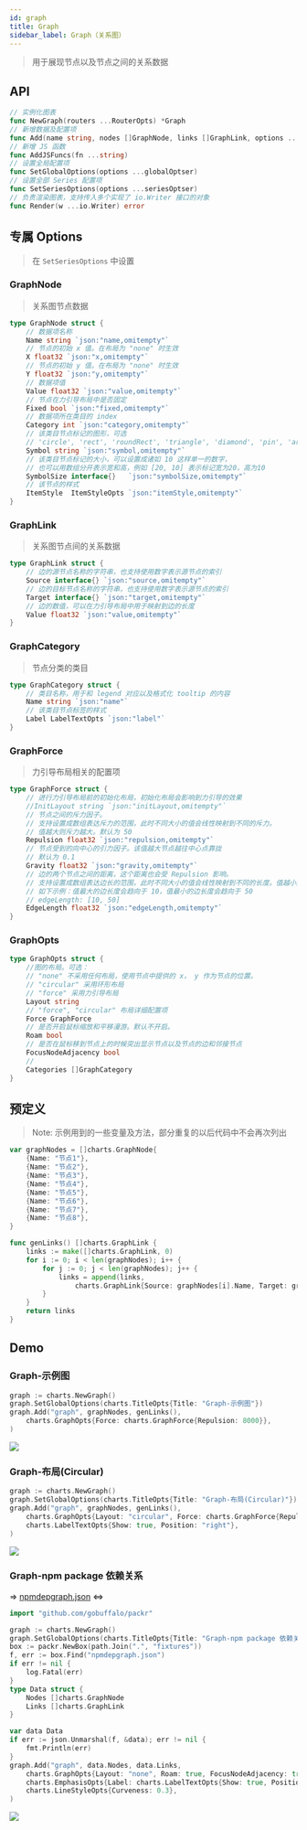 ```yaml
---
id: graph
title: Graph
sidebar_label: Graph（关系图）
---
```


> 用于展现节点以及节点之间的关系数据

## API
```go
// 实例化图表
func NewGraph(routers ...RouterOpts) *Graph
// 新增数据及配置项
func Add(name string, nodes []GraphNode, links []GraphLink, options ...seriesOptser) *Graph
// 新增 JS 函数
func AddJSFuncs(fn ...string)
// 设置全局配置项
func SetGlobalOptions(options ...globalOptser)
// 设置全部 Series 配置项
func SetSeriesOptions(options ...seriesOptser)
// 负责渲染图表，支持传入多个实现了 io.Writer 接口的对象
func Render(w ...io.Writer) error
```

## 专属 Options
> 在 `SetSeriesOptions` 中设置
### GraphNode
> 关系图节点数据
```go
type GraphNode struct {
    // 数据项名称
    Name string `json:"name,omitempty"`
    // 节点的初始 x 值。在布局为 "none" 时生效
    X float32 `json:"x,omitempty"`
    // 节点的初始 y 值。在布局为 "none" 时生效
    Y float32 `json:"y,omitempty"`
    // 数据项值
    Value float32 `json:"value,omitempty"`
    // 节点在力引导布局中是否固定
    Fixed bool `json:"fixed,omitempty"`
    // 数据项所在类目的 index
    Category int `json:"category,omitempty"`
    // 该类目节点标记的图形，可选
    // 'circle', 'rect', 'roundRect', 'triangle', 'diamond', 'pin', 'arrow', 'none'
    Symbol string `json:"symbol,omitempty"`
    // 该类目节点标记的大小，可以设置成诸如 10 这样单一的数字，
    // 也可以用数组分开表示宽和高，例如 [20, 10] 表示标记宽为20，高为10
    SymbolSize interface{}   `json:"symbolSize,omitempty"`
    // 该节点的样式
    ItemStyle  ItemStyleOpts `json:"itemStyle,omitempty"`
}
```

### GraphLink
> 关系图节点间的关系数据
```go
type GraphLink struct {
    // 边的源节点名称的字符串，也支持使用数字表示源节点的索引
    Source interface{} `json:"source,omitempty"`
    // 边的目标节点名称的字符串，也支持使用数字表示源节点的索引
    Target interface{} `json:"target,omitempty"`
    // 边的数值，可以在力引导布局中用于映射到边的长度
    Value float32 `json:"value,omitempty"`
}
```

### GraphCategory
> 节点分类的类目
```go
type GraphCategory struct {
    // 类目名称，用于和 legend 对应以及格式化 tooltip 的内容
    Name string `json:"name"`
    // 该类目节点标签的样式
    Label LabelTextOpts `json:"label"`
}
```

### GraphForce
> 力引导布局相关的配置项
```go
type GraphForce struct {
    // 进行力引导布局前的初始化布局，初始化布局会影响到力引导的效果
    //InitLayout string `json:"initLayout,omitempty"`
    // 节点之间的斥力因子。
    // 支持设置成数组表达斥力的范围，此时不同大小的值会线性映射到不同的斥力。
    // 值越大则斥力越大。默认为 50
    Repulsion float32 `json:"repulsion,omitempty"`
    // 节点受到的向中心的引力因子。该值越大节点越往中心点靠拢
    // 默认为 0.1
    Gravity float32 `json:"gravity,omitempty"`
    // 边的两个节点之间的距离，这个距离也会受 Repulsion 影响。
    // 支持设置成数组表达边长的范围，此时不同大小的值会线性映射到不同的长度。值越小则长度越长。
    // 如下示例：值最大的边长度会趋向于 10，值最小的边长度会趋向于 50
    // edgeLength: [10, 50]
    EdgeLength float32 `json:"edgeLength,omitempty"`
}
```

### GraphOpts
```go
type GraphOpts struct {
    //图的布局。可选：
    // "none" 不采用任何布局，使用节点中提供的 x， y 作为节点的位置。
    // "circular" 采用环形布局
    // "force" 采用力引导布局
    Layout string
    // "force", "circular" 布局详细配置项
    Force GraphForce
    // 是否开启鼠标缩放和平移漫游。默认不开启。
    Roam bool
    // 是否在鼠标移到节点上的时候突出显示节点以及节点的边和邻接节点
    FocusNodeAdjacency bool
    //
    Categories []GraphCategory
}
```

## 预定义
> Note: 示例用到的一些变量及方法，部分重复的以后代码中不会再次列出
```go
var graphNodes = []charts.GraphNode{
    {Name: "节点1"},
    {Name: "节点2"},
    {Name: "节点3"},
    {Name: "节点4"},
    {Name: "节点5"},
    {Name: "节点6"},
    {Name: "节点7"},
    {Name: "节点8"},
}

func genLinks() []charts.GraphLink {
    links := make([]charts.GraphLink, 0)
    for i := 0; i < len(graphNodes); i++ {
        for j := 0; j < len(graphNodes); j++ {
            links = append(links,
                charts.GraphLink{Source: graphNodes[i].Name, Target: graphNodes[j].Name})
        }
    }
    return links
}
```

## Demo

### Graph-示例图
```go
graph := charts.NewGraph()
graph.SetGlobalOptions(charts.TitleOpts{Title: "Graph-示例图"})
graph.Add("graph", graphNodes, genLinks(),
    charts.GraphOpts{Force: charts.GraphForce{Repulsion: 8000}},
)
```
![](https://user-images.githubusercontent.com/19553554/52727715-c8db9100-2ff0-11e9-8b58-f4a224a138fd.png)


### Graph-布局(Circular)
```go
graph := charts.NewGraph()
graph.SetGlobalOptions(charts.TitleOpts{Title: "Graph-布局(Circular)"})
graph.Add("graph", graphNodes, genLinks(),
    charts.GraphOpts{Layout: "circular", Force: charts.GraphForce{Repulsion: 8000}},
    charts.LabelTextOpts{Show: true, Position: "right"},
)
```
![](https://user-images.githubusercontent.com/19553554/52727731-d42ebc80-2ff0-11e9-8a49-041a8f2d730c.png)


### Graph-npm package 依赖关系
=> [npmdepgraph.json](https://github.com/chenjiandongx/go-echarts/tree/master/example/fixtures/npmdepgraph.json) <=>
```go
import "github.com/gobuffalo/packr"

graph := charts.NewGraph()
graph.SetGlobalOptions(charts.TitleOpts{Title: "Graph-npm package 依赖关系"})
box := packr.NewBox(path.Join(".", "fixtures"))
f, err := box.Find("npmdepgraph.json")
if err != nil {
    log.Fatal(err)
}
type Data struct {
    Nodes []charts.GraphNode
    Links []charts.GraphLink
}

var data Data
if err := json.Unmarshal(f, &data); err != nil {
    fmt.Println(err)
}
graph.Add("graph", data.Nodes, data.Links,
    charts.GraphOpts{Layout: "none", Roam: true, FocusNodeAdjacency: true},
    charts.EmphasisOpts{Label: charts.LabelTextOpts{Show: true, Position:"left", Color:"black"}},
    charts.LineStyleOpts{Curveness: 0.3},
)
```
![](https://user-images.githubusercontent.com/19553554/52727805-f7f20280-2ff0-11e9-91ab-cd99848e3127.gif)
